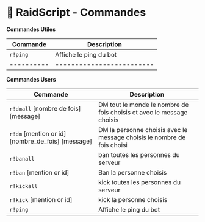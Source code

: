 # 🚀 RaidScript - Commandes

**Commandes Utiles**

| Commande | Description             |
|----------|-------------------------|
| `r!ping` | Affiche le ping du bot  |
|----------|-------------------------|

**Commandes Users**

| Commande | Description             |
|----------|-------------------------|
| `r!dmall` [nombre de fois] [message] | DM tout le monde le nombre de fois choisis et avec le message choisis  |
| `r!dm` [mention or id] [nombre_de_fois] [message]| DM la personne choisis avec le message choisis le nombre de fois choisi  |
| `r!banall` | ban toutes les personnes du serveur  |
| `r!ban` [mention or id] | Ban la personne choisis  |
| `r!kickall` | kick toutes les personnes du serveur  |
| `r!kick` [mention or id] | kick la personne choisis  |
| `r!ping` | Affiche le ping du bot  |
